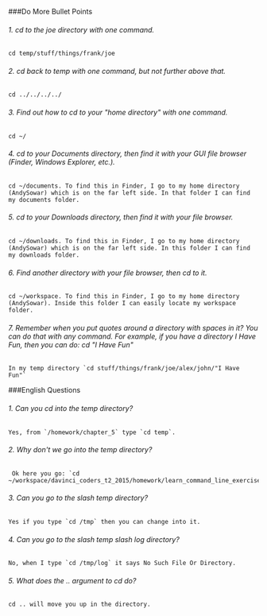 ###Do More Bullet Points<br/>
###### 1. cd to the joe directory with one command.<br/>
  
    cd temp/stuff/things/frank/joe
    
###### 2. cd back to temp with one command, but not further above that.

    cd ../../../../
    
###### 3. Find out how to cd to your "home directory" with one command.
    
    cd ~/
    
###### 4. cd to your Documents directory, then find it with your GUI file browser (Finder, Windows Explorer, etc.).

    cd ~/documents. To find this in Finder, I go to my home directory (AndySowar) which is on the far left side. In that folder I can find my documents folder.
    
###### 5. cd to your Downloads directory, then find it with your file browser.

    cd ~/downloads. To find this in Finder, I go to my home directory (AndySowar) which is on the far left side. In this folder I can find my downloads folder.
    
###### 6. Find another directory with your file browser, then cd to it.

    cd ~/workspace. To find this in Finder, I go to my home directory (AndySowar). Inside this folder I can easily locate my workspace folder.
    
###### 7. Remember when you put quotes around a directory with spaces in it? You can do that with any command. For example, if you have a directory I Have Fun, then you can do: cd "I Have Fun"

    In my temp directory `cd stuff/things/frank/joe/alex/john/"I Have Fun"`
        
###English Questions

###### 1. Can you cd into the temp directory?

    Yes, from `/homework/chapter_5` type `cd temp`.
    
###### 2. Why don't we go into the temp directory?

     Ok here you go: `cd ~/workspace/davinci_coders_t2_2015/homework/learn_command_line_exercises/chapter_5/temp`
     
###### 3. Can you go to the slash temp directory?
    
    Yes if you type `cd /tmp` then you can change into it. 
    
###### 4. Can you go to the slash temp slash log directory?

    No, when I type `cd /tmp/log` it says No Such File Or Directory.
    
###### 5. What does the .. argument to cd do? 

    cd .. will move you up in the directory. 
    
